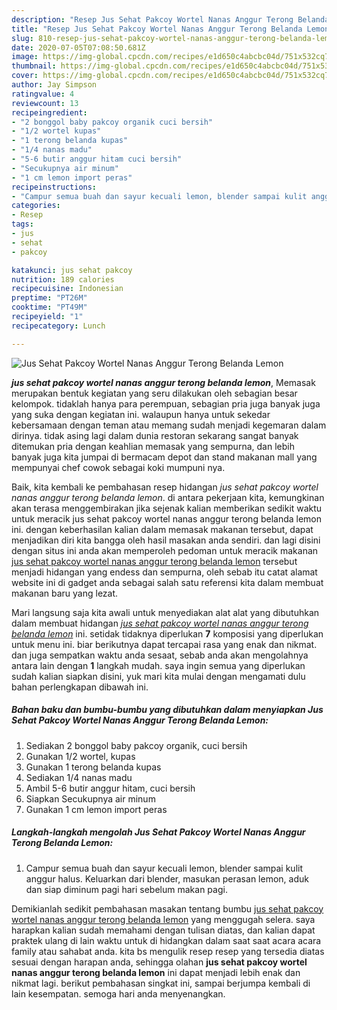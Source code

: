```yaml
---
description: "Resep Jus Sehat Pakcoy Wortel Nanas Anggur Terong Belanda Lemon, Enak Banget"
title: "Resep Jus Sehat Pakcoy Wortel Nanas Anggur Terong Belanda Lemon, Enak Banget"
slug: 810-resep-jus-sehat-pakcoy-wortel-nanas-anggur-terong-belanda-lemon-enak-banget
date: 2020-07-05T07:08:50.681Z
image: https://img-global.cpcdn.com/recipes/e1d650c4abcbc04d/751x532cq70/jus-sehat-pakcoy-wortel-nanas-anggur-terong-belanda-lemon-foto-resep-utama.jpg
thumbnail: https://img-global.cpcdn.com/recipes/e1d650c4abcbc04d/751x532cq70/jus-sehat-pakcoy-wortel-nanas-anggur-terong-belanda-lemon-foto-resep-utama.jpg
cover: https://img-global.cpcdn.com/recipes/e1d650c4abcbc04d/751x532cq70/jus-sehat-pakcoy-wortel-nanas-anggur-terong-belanda-lemon-foto-resep-utama.jpg
author: Jay Simpson
ratingvalue: 4
reviewcount: 13
recipeingredient:
- "2 bonggol baby pakcoy organik cuci bersih"
- "1/2 wortel kupas"
- "1 terong belanda kupas"
- "1/4 nanas madu"
- "5-6 butir anggur hitam cuci bersih"
- "Secukupnya air minum"
- "1 cm lemon import peras"
recipeinstructions:
- "Campur semua buah dan sayur kecuali lemon, blender sampai kulit anggur halus. Keluarkan dari blender, masukan perasan lemon, aduk dan siap diminum pagi hari sebelum makan pagi."
categories:
- Resep
tags:
- jus
- sehat
- pakcoy

katakunci: jus sehat pakcoy 
nutrition: 189 calories
recipecuisine: Indonesian
preptime: "PT26M"
cooktime: "PT49M"
recipeyield: "1"
recipecategory: Lunch

---
```



![Jus Sehat Pakcoy Wortel Nanas Anggur Terong Belanda Lemon](https://img-global.cpcdn.com/recipes/e1d650c4abcbc04d/751x532cq70/jus-sehat-pakcoy-wortel-nanas-anggur-terong-belanda-lemon-foto-resep-utama.jpg)

<b><i>jus sehat pakcoy wortel nanas anggur terong belanda lemon</i></b>, Memasak merupakan bentuk kegiatan yang seru dilakukan oleh sebagian besar kelompok. tidaklah hanya para perempuan, sebagian pria juga banyak juga yang suka dengan kegiatan ini. walaupun hanya untuk sekedar kebersamaan dengan teman atau memang sudah menjadi kegemaran dalam dirinya. tidak asing lagi dalam dunia restoran sekarang sangat banyak ditemukan pria dengan keahlian memasak yang sempurna, dan lebih banyak juga kita jumpai di bermacam depot dan stand makanan mall yang mempunyai chef cowok sebagai koki mumpuni nya.

Baik, kita kembali ke pembahasan resep hidangan <i>jus sehat pakcoy wortel nanas anggur terong belanda lemon</i>. di antara pekerjaan kita, kemungkinan akan terasa menggembirakan jika sejenak kalian memberikan sedikit waktu untuk meracik jus sehat pakcoy wortel nanas anggur terong belanda lemon ini. dengan keberhasilan kalian dalam memasak makanan tersebut, dapat menjadikan diri kita bangga oleh hasil masakan anda sendiri. dan lagi disini dengan situs ini anda akan memperoleh pedoman untuk meracik makanan <u>jus sehat pakcoy wortel nanas anggur terong belanda lemon</u> tersebut menjadi hidangan yang endess dan sempurna, oleh sebab itu catat alamat website ini di gadget anda sebagai salah satu referensi kita dalam membuat makanan baru yang lezat.




Mari langsung saja kita awali untuk menyediakan alat alat yang dibutuhkan dalam membuat hidangan <u><i>jus sehat pakcoy wortel nanas anggur terong belanda lemon</i></u> ini. setidak tidaknya diperlukan <b>7</b> komposisi yang diperlukan untuk menu ini. biar berikutnya dapat tercapai rasa yang enak dan nikmat. dan juga sempatkan waktu anda sesaat, sebab anda akan mengolahnya antara lain dengan <b>1</b> langkah mudah. saya ingin semua yang diperlukan sudah kalian siapkan disini, yuk mari kita mulai dengan mengamati dulu bahan perlengkapan dibawah ini.

<!--inarticleads1-->

##### Bahan baku dan bumbu-bumbu yang dibutuhkan dalam menyiapkan Jus Sehat Pakcoy Wortel Nanas Anggur Terong Belanda Lemon:

1. Sediakan 2 bonggol baby pakcoy organik, cuci bersih
1. Gunakan 1/2 wortel, kupas
1. Gunakan 1 terong belanda kupas
1. Sediakan 1/4 nanas madu
1. Ambil 5-6 butir anggur hitam, cuci bersih
1. Siapkan Secukupnya air minum
1. Gunakan 1 cm lemon import peras




<!--inarticleads2-->

##### Langkah-langkah mengolah Jus Sehat Pakcoy Wortel Nanas Anggur Terong Belanda Lemon:

1. Campur semua buah dan sayur kecuali lemon, blender sampai kulit anggur halus. Keluarkan dari blender, masukan perasan lemon, aduk dan siap diminum pagi hari sebelum makan pagi.




Demikianlah sedikit pembahasan masakan tentang bumbu <u>jus sehat pakcoy wortel nanas anggur terong belanda lemon</u> yang menggugah selera. saya harapkan kalian sudah memahami dengan tulisan diatas, dan kalian dapat praktek ulang di lain waktu untuk di hidangkan dalam saat saat acara acara family atau sahabat anda. kita bs mengulik resep resep yang tersedia diatas sesuai dengan harapan anda, sehingga olahan <b>jus sehat pakcoy wortel nanas anggur terong belanda lemon</b> ini dapat menjadi lebih enak dan nikmat lagi. berikut pembahasan singkat ini, sampai berjumpa kembali di lain kesempatan. semoga hari anda menyenangkan.
